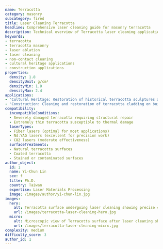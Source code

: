 ```yaml
---
name: Terracotta
category: masonry
subcategory: fired
title: Laser Cleaning Terracotta
headline: Comprehensive laser cleaning guide for masonry terracotta
description: Technical overview of Terracotta laser cleaning applications and parameters
keywords:
- terracotta
- terracotta masonry
- laser ablation
- laser cleaning
- non-contact cleaning
- cultural heritage applications
- construction applications
properties:
  density: 1.8
  densityUnit: g/cm³
  densityMin: 1.8
  densityMax: 2.4
applications:
- 'Cultural Heritage: Restoration of historical terracotta sculptures and facades'
- 'Construction: Cleaning and restoration of terracotta cladding on buildings'
compatibility:
  incompatibleConditions:
  - Severely damaged terracotta requiring structural repair
  - Extremely thin terracotta susceptible to thermal damage
  laserTypes:
  - Fiber lasers (optimal for most applications)
  - Nd:YAG lasers (excellent for precision work)
  - CO2 lasers (moderate effectiveness)
  surfaceTreatments:
  - Natural terracotta surfaces
  - Coated terracotta
  - Stained or contaminated surfaces
author_object:
  id: 1
  name: Yi-Chun Lin
  sex: f
  title: Ph.D.
  country: Taiwan
  expertise: Laser Materials Processing
  image: /images/author/yi-chun-lin.jpg
images:
  hero:
    alt: Terracotta surface undergoing laser cleaning showing precise contamination removal
    url: /images/terracotta-laser-cleaning-hero.jpg
  micro:
    alt: Microscopic view of Terracotta surface after laser cleaning showing detailed surface structure
    url: /images/terracotta-laser-cleaning-micro.jpg
complexity: medium
difficulty_score: 3
author_id: 1
---
```

